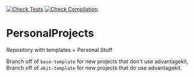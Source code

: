 [![Check Tests](https://github.com/falOn-Dev/PersonalProjects/actions/workflows/tests-check.yml/badge.svg)](https://github.com/falOn-Dev/PersonalProjects/actions/workflows/tests-check.yml)
[![Check Compilation](https://github.com/falOn-Dev/PersonalProjects/actions/workflows/compile-check.yml/badge.svg)](https://github.com/falOn-Dev/PersonalProjects/actions/workflows/compile-check.yml)


# PersonalProjects
Repository with templates + Personal Stuff

Branch off of `base-template` for new projects that don't use advantagekit,
Branch off of `akit-template` for new projects that do use advantagekit.
